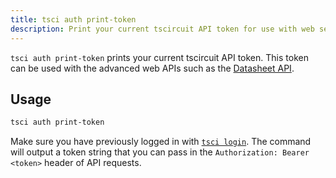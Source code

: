 ```yaml
---
title: tsci auth print-token
description: Print your current tscircuit API token for use with web services
---
```


`tsci auth print-token` prints your current tscircuit API token. This token can be used with the advanced web APIs such as the [Datasheet API](../web-apis/datasheet-api.md).

## Usage

```bash
tsci auth print-token
```

Make sure you have previously logged in with [`tsci login`](./tsci-login.md). The command will output a token string that you can pass in the `Authorization: Bearer <token>` header of API requests.
